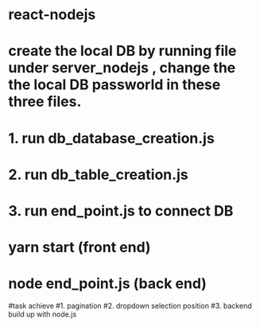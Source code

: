 # react-nodejs

# create the local DB by running file under server_nodejs , change the the local DB passworld in these three files.
# 1. run db_database_creation.js
# 2. run db_table_creation.js
# 3. run end_point.js to connect DB 



# yarn start    (front end)
# node end_point.js  (back end)


#task achieve
#1. pagination
#2. dropdown selection position
#3. backend build up with node.js



